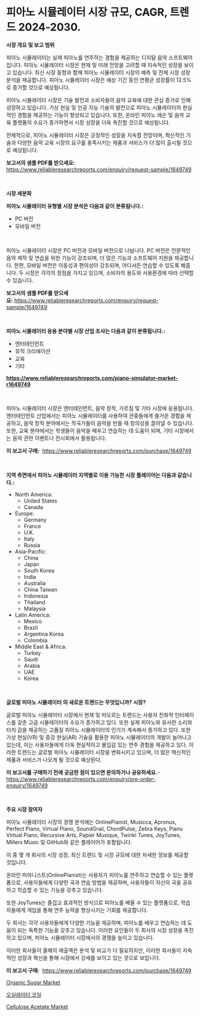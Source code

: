 <p><h1>피아노 시뮬레이터 시장 규모, CAGR, 트렌드 2024-2030.</h1></p><p><strong>시장 개요 및 보고 범위</strong></p>
<p><p>피아노 시뮬레이터는 실제 피아노를 연주하는 경험을 제공하는 디지턈 음악 소프트웨어입니다. 피아노 시뮬레이터 시장은 현재 및 미래 전망을 고려할 때 지속적인 성장을 보이고 있습니다. 최신 시장 동향과 함께 피아노 시뮬레이터 시장의 예측 및 전체 시장 성장 분석을 제공합니다. 피아노 시뮬레이터 시장은 예상 기간 동안 연평균 성장률이 12.5%로 증가할 것으로 예상됩니다. </p><p>피아노 시뮬레이터 시장은 기술 발전과 소비자들의 음악 교육에 대한 관심 증가로 인해 성장하고 있습니다. 가상 현실 및 인공 지능 기술의 발전으로 피아노 시뮬레이터의 현실적인 경험을 제공하는 기능이 향상되고 있습니다. 또한, 온라인 피아노 레슨 및 음악 교육 플랫폼의 수요가 증가하면서 시장 성장을 더욱 촉진할 것으로 예상됩니다.</p><p>전체적으로, 피아노 시뮬레이터 시장은 긍정적인 성장을 지속할 전망이며, 혁신적인 기술과 다양한 음악 교육 시장의 요구를 충족시키는 제품과 서비스가 더 많이 출시될 것으로 예상됩니다.</p></p>
<p><strong>보고서의 샘플 PDF를 받으세요:</strong> <a href="https://www.reliableresearchreports.com/enquiry/request-sample/1649749">https://www.reliableresearchreports.com/enquiry/request-sample/1649749</a></p>
<p>&nbsp;</p>
<p><strong>시장 세분화</strong></p>
<p><strong>피아노 시뮬레이터 유형별 시장 분석은 다음과 같이 분류됩니다.:</strong></p>
<p><ul><li>PC 버전</li><li>모바일 버전</li></ul></p>
<p>&nbsp;</p>
<p><p>피아노 시뮬레이터 시장은 PC 버전과 모바일 버전으로 나뉩니다. PC 버전은 전문적인 음악 제작 및 연습을 위한 기능이 강조되며, 더 많은 기능과 소프트웨어 지원을 제공합니다. 한편, 모바일 버전은 이동성과 편의성이 강조되며, 어디서든 연습할 수 있도록 해줍니다. 두 시장은 각각의 장점을 가지고 있으며, 소비자의 용도와 사용환경에 따라 선택할 수 있습니다.</p></p>
<p><strong>보고서의 샘플 PDF를 받으세요:</strong>&nbsp;<a href="https://www.reliableresearchreports.com/enquiry/request-sample/1649749">https://www.reliableresearchreports.com/enquiry/request-sample/1649749</a></p>
<p>&nbsp;</p>
<p><strong> 피아노 시뮬레이터 응용 분야별 시장 산업 조사는 다음과 같이 분류됩니다.:</strong></p>
<p><ul><li>엔터테인먼트</li><li>뮤직 크리에이션</li><li>교육</li><li>기타</li></ul></p>
<p><strong><a href="https://www.reliableresearchreports.com/piano-simulator-market-r1649749">https://www.reliableresearchreports.com/piano-simulator-market-r1649749</a></strong></p>
<p>&nbsp;</p>
<p><p>피아노 시뮬레이터 시장은 엔터테인먼트, 음악 창작, 가르침 및 기타 시장에 응용됩니다. 엔터테인먼트 산업에서는 피아노 시뮬레이터를 사용하여 관중들에게 즐거운 경험을 제공하고, 음악 창작 분야에서는 작곡가들이 음악을 만들 때 창의성을 끌어낼 수 있습니다. 또한, 교육 분야에서는 학생들이 음악을 배우고 연습하는 데 도움이 되며, 기타 시장에서는 음악 관련 이벤트나 전시회에서 활용됩니다.</p></p>
<p><strong>이 보고서 구매:</strong>&nbsp; <a href="https://www.reliableresearchreports.com/purchase/1649749">https://www.reliableresearchreports.com/purchase/1649749</a></p>
<p>&nbsp;</p>
<p><strong>지역 측면에서 피아노 시뮬레이터 지역별로 이용 가능한 시장 플레이어는 다음과 같습니다.:</strong></p>
<p><ul>
    <li>
        North America:
        <ul>
            <li>United States</li>
            <li>Canada</li>
        </ul>
    </li>
    <li>
        Europe:
        <ul>
            <li>Germany</li>
            <li>France</li>
            <li>U.K.</li>
            <li>Italy</li>
            <li>Russia</li>
        </ul>
    </li>
    <li>
        Asia-Pacific:
        <ul>
            <li>China</li>
            <li>Japan</li>
            <li>South Korea</li>
            <li>India</li>
            <li>Australia</li>
            <li>China Taiwan</li>
            <li>Indonesia</li>
            <li>Thailand</li>
            <li>Malaysia</li>
        </ul>
    </li>
    <li>
        Latin America:
        <ul>
            <li>Mexico</li>
            <li>Brazil</li>
            <li>Argentina Korea</li>
            <li>Colombia</li>
        </ul>
    </li>
    <li>
        Middle East & Africa:
        <ul>
            <li>Turkey</li>
            <li>Saudi</li>
            <li>Arabia</li>
            <li>UAE</li>
            <li>Korea</li>
        </ul>
    </li>
    </ul></p>
<p>&nbsp;</p>
<p><strong>글로벌 피아노 시뮬레이터 의 새로운 트렌드는 무엇입니까? 시장?</strong></p>
<p><p>글로벌 피아노 시뮬레이터 시장에서 현재 및 떠오르는 트렌드는 사용자 친화적 인터페이스를 갖춘 고급 시뮬레이터의 수요가 증가하고 있다. 또한 실제 피아노와 유사한 소리와 터치 감을 제공하는 고품질 피아노 시뮬레이터의 인기가 계속해서 증가하고 있다. 또한 가상 현실(VR) 및 증강 현실(AR) 기술을 활용한 피아노 시뮬레이터의 개발이 늘어나고 있는데, 이는 사용자들에게 더욱 현실적이고 몰입감 있는 연주 경험을 제공하고 있다. 이러한 트렌드는 글로벌 피아노 시뮬레이터 시장을 변화시키고 있으며, 더 많은 혁신적인 제품과 서비스가 나오게 될 것으로 예상된다.</p></p>
<p><strong>이 보고서를 구매하기 전에 궁금한 점이 있으면 문의하거나 공유하세요.</strong>- <a href="https://www.reliableresearchreports.com/enquiry/pre-order-enquiry/1649749">https://www.reliableresearchreports.com/enquiry/pre-order-enquiry/1649749</a></p>
<p>&nbsp;</p>
<p><strong>주요 시장 참여자</strong></p>
<p><p>피아노 시뮬레이터 시장의 경쟁 분석에는 OnlinePianist, Musicca, Apronus, Perfect Piano, Virtual Piano, SoundGrail, ChordPulse, Zebra Keys, Pianu Virtual Piano, Recursive Arts, Papier Musique, Twinkl Tunes, JoyTunes, Millers Music 및 GitHub와 같은 플레이어가 포함됩니다. </p><p>이 중 몇 개 회사의 시장 성장, 최신 트렌드 및 시장 규모에 대한 자세한 정보를 제공할 것입니다. </p><p>온라인 피아니스트(OnlinePianist)는 사용자가 피아노를 연주하고 연습할 수 있는 플랫폼으로, 사용자들에게 다양한 곡과 연습 방법을 제공하며, 사용자들이 자신의 곡을 공유하고 학습할 수 있는 기능을 갖추고 있습니다. </p><p>또한 JoyTunes는 즐겁고 효과적인 방식으로 피아노를 배울 수 있는 플랫폼으로, 학습자들에게 게임을 통해 연주 능력을 향상시키는 기회를 제공합니다. </p><p>두 회사는 각각 사용자들에게 다양한 기능을 제공하며, 피아노를 배우고 연습하는 데 도움이 되는 독특한 기능을 갖추고 있습니다. 이러한 요인들이 두 회사의 시장 성장을 촉진하고 있으며, 피아노 시뮬레이터 시장에서의 경쟁을 높이고 있습니다. </p><p>이러한 회사들이 올해의 매출액은 분석 및 비교가 더 필요하지만, 이러한 회사들이 지속적인 성장과 혁신을 통해 시장에서 강세를 보이고 있는 것으로 보입니다.</p></p>
<p><strong>이 보고서 구매:</strong>&nbsp;&nbsp;<a href="https://www.reliableresearchreports.com/purchase/1649749">https://www.reliableresearchreports.com/purchase/1649749</a></p>
<p><p><a href="https://www.linkedin.com/pulse/organic-sugar-market-comprehensive-report-its-share-amp-growth-vsksc?trackingId=aR%2BD0xgUo8xq3R5ULTTctQ%3D%3D">Organic Sugar Market</a></p><p><a href="https://medium.com/@brianakoepp2023/%EC%A7%84%EB%8F%99%EC%9E%90-%EC%BD%94%EC%9D%BC-%EC%8B%9C%EC%9E%A5-%EB%B6%84%EC%84%9D-%EA%B8%80%EB%A1%9C%EB%B2%8C-%EC%82%B0%EC%97%85-%EC%A0%84%EB%A7%9D-%EB%B0%8F-%EC%98%88%EC%B8%A1-2024%EB%85%84%EB%B6%80%ED%84%B0-2031%EB%85%84%EA%B9%8C%EC%A7%80-06ff87832ede">오실레이터 코일</a></p><p><a href="https://www.linkedin.com/pulse/cellulose-acetate-market-size-share-amp-trends-analysis-report-rnzic?trackingId=5st64x8gVkFya9tpWIZkjg%3D%3D">Cellulose Acetate Market</a></p></p>